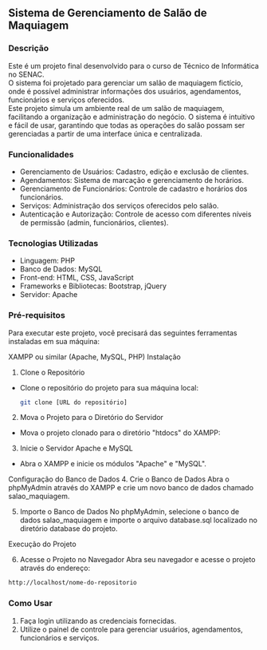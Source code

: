 ## Sistema de Gerenciamento de Salão de Maquiagem

### Descrição
Este é um projeto final desenvolvido para o curso de Técnico de Informática no SENAC.<br>
O sistema foi projetado para gerenciar um salão de maquiagem fictício, onde é possível administrar informações dos usuários, agendamentos, funcionários e serviços oferecidos.<br>
Este projeto simula um ambiente real de um salão de maquiagem, facilitando a organização e administração do negócio.
O sistema é intuitivo e fácil de usar, garantindo que todas as operações do salão possam ser gerenciadas a partir de uma interface única e centralizada.

### Funcionalidades
- Gerenciamento de Usuários: Cadastro, edição e exclusão de clientes.
- Agendamentos: Sistema de marcação e gerenciamento de horários.
- Gerenciamento de Funcionários: Controle de cadastro e horários dos funcionários.
- Serviços: Administração dos serviços oferecidos pelo salão.
- Autenticação e Autorização: Controle de acesso com diferentes níveis de permissão (admin, funcionários, clientes).

### Tecnologias Utilizadas
- Linguagem: PHP
- Banco de Dados: MySQL
- Front-end: HTML, CSS, JavaScript
- Frameworks e Bibliotecas: Bootstrap, jQuery
- Servidor: Apache



### Pré-requisitos
Para executar este projeto, você precisará das seguintes ferramentas instaladas em sua máquina:

XAMPP ou similar (Apache, MySQL, PHP)
Instalação
1. Clone o Repositório
- Clone o repositório do projeto para sua máquina local:
     ```bash
   git clone [URL do repositório]
   ````

2. Mova o Projeto para o Diretório do Servidor
- Mova o projeto clonado para o diretório "htdocs" do XAMPP:

3. Inicie o Servidor Apache e MySQL
- Abra o XAMPP e inicie os módulos "Apache" e "MySQL".

Configuração do Banco de Dados
4. Crie o Banco de Dados
Abra o phpMyAdmin através do XAMPP e crie um novo banco de dados chamado salao_maquiagem.

5. Importe o Banco de Dados
No phpMyAdmin, selecione o banco de dados salao_maquiagem e importe o arquivo database.sql localizado no diretório database do projeto.


Execução do Projeto

6. Acesse o Projeto no Navegador
Abra seu navegador e acesse o projeto através do endereço:

```bash
http://localhost/nome-do-repositorio
   ````

### Como Usar
1. Faça login utilizando as credenciais fornecidas.
2. Utilize o painel de controle para gerenciar usuários, agendamentos, funcionários e serviços.
